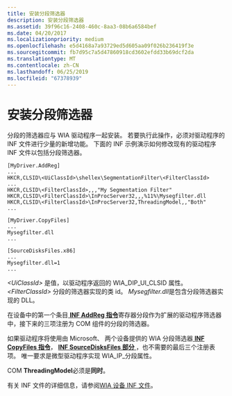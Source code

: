 ```yaml
---
title: 安装分段筛选器
description: 安装分段筛选器
ms.assetid: 39f96c16-2408-460c-8aa3-08b6a6584bef
ms.date: 04/20/2017
ms.localizationpriority: medium
ms.openlocfilehash: e5d4168a7a93729ed5d605aa09f026b236419f3e
ms.sourcegitcommit: fb7d95c7a5d47860918cd3602efdd33b69dcf2da
ms.translationtype: MT
ms.contentlocale: zh-CN
ms.lasthandoff: 06/25/2019
ms.locfileid: "67378939"
---
```

# <a name="installing-a-segmentation-filter"></a>安装分段筛选器





分段的筛选器应与 WIA 驱动程序一起安装。 若要执行此操作，必须对驱动程序的 INF 文件进行少量的新增功能。 下面的 INF 示例演示如何修改现有的驱动程序 INF 文件以包括分段筛选器。

```INF
[MyDriver.AddReg]
...
HKCR,CLSID\<UiClassId>\shellex\SegmentationFilter\<FilterClassId>
...
HKCR,CLSID\<FilterClassId>,,,"My Segmentation Filter"
HKCR,CLSID\<FilterClassId>\InProcServer32,,,%11%\Mysegfilter.dll
HKCR,CLSID\<FilterClassId>\InProcServer32,ThreadingModel,,"Both"
...
 
[MyDriver.CopyFiles]
...
Mysegfilter.dll
...
 
[SourceDisksFiles.x86]
...
Mysegfilter.dll=1
...
```

*&lt;UiClassId&gt;* 是值，以驱动程序返回的 WIA\_DIP\_UI\_CLSID 属性。 *&lt;FilterClassId&gt;* 分段的筛选器实现的类 id。 *Mysegfilter.dll*是包含分段筛选器实现的 DLL。

在设备中的第一个条目[ **INF AddReg 指令**](https://docs.microsoft.com/windows-hardware/drivers/install/inf-addreg-directive)寄存器分段作为扩展的驱动程序筛选器中，接下来的三项注册为 COM 组件的分段的筛选器。

如果驱动程序将使用由 Microsoft、 两个设备提供的 WIA 分段筛选器[ **INF CopyFiles 指令**](https://docs.microsoft.com/windows-hardware/drivers/install/inf-copyfiles-directive)， [ **INF SourceDisksFiles 部分** ](https://docs.microsoft.com/windows-hardware/drivers/install/inf-sourcedisksfiles-section)，也不需要的最后三个注册表项。 唯一要求是微型驱动程序实现 WIA\_IP\_分段属性。

COM **ThreadingModel**必须是**同时**。

有关 INF 文件的详细信息，请参阅[WIA 设备 INF 文件](inf-files-for-wia-devices.md)。

 

 





